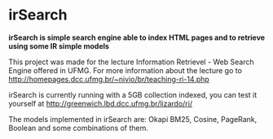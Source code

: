irSearch
========

**irSearch is simple search engine able to index HTML pages and to retrieve using some IR simple models**

This project was made for the lecture Information Retrievel - Web Search Engine offered in UFMG. For more information about the lecture go to http://homepages.dcc.ufmg.br/~nivio/br/teaching-ri-14.php

irSearch is currently running with a 5GB collection indexed, you can test it yourself at http://greenwich.lbd.dcc.ufmg.br/lizardo/ri/

The models implemented in irSearch are: Okapi BM25, Cosine, PageRank, Boolean and some combinations of them.
